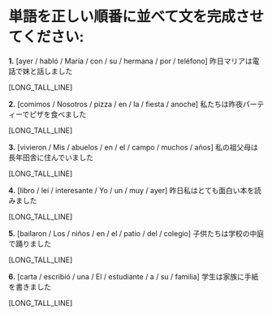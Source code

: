 # 単語を正しい順番に並べて文を完成させてください:

**1.** [ayer / habló / María / con / su / hermana / por / teléfono]
昨日マリアは電話で妹と話しました

[LONG_TALL_LINE]

**2.** [comimos / Nosotros / pizza / en / la / fiesta / anoche]
私たちは昨夜パーティーでピザを食べました

[LONG_TALL_LINE]

**3.** [vivieron / Mis / abuelos / en / el / campo / muchos / años]
私の祖父母は長年田舎に住んでいました

[LONG_TALL_LINE]

**4.** [libro / leí / interesante / Yo / un / muy / ayer]
昨日私はとても面白い本を読みました

[LONG_TALL_LINE]

**5.** [bailaron / Los / niños / en / el / patio / del / colegio]
子供たちは学校の中庭で踊りました

[LONG_TALL_LINE]

**6.** [carta / escribió / una / El / estudiante / a / su / familia]
学生は家族に手紙を書きました

[LONG_TALL_LINE]